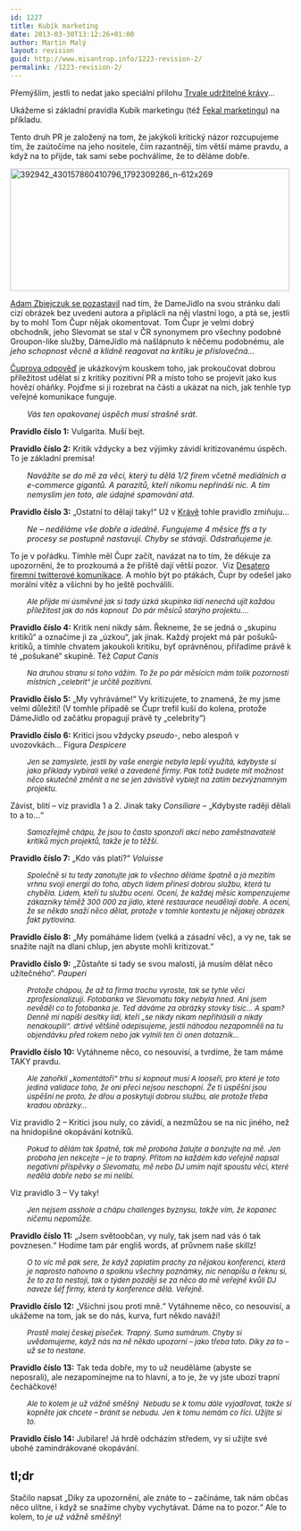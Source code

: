 ```yaml
---
id: 1227
title: Kubík marketing
date: 2013-03-30T13:12:26+01:00
author: Martin Malý
layout: revision
guid: http://www.misantrop.info/1223-revision-2/
permalink: /1223-revision-2/
---
```

Přemýšlím, jestli to nedat jako speciální přílohu [Trvale udržitelné krávy](http://www.misantrop.info/trvale-udrzitelna-krava/)&#8230;

<!--more-->

Ukážeme si základní pravidla Kubík marketingu (též [Fekal marketingu](http://www.tyinternety.cz/2013/03/20/clanek/fenomen-fekal-marketingu-zdenek-kubik/)) na příkladu.

Tento druh PR je založený na tom, že jakýkoli kritický názor rozcupujeme tím, že zaútočíme na jeho nositele, čím razantněji, tím větší máme pravdu, a když na to přijde, tak sami sebe pochválíme, že to děláme dobře.

[<img class="aligncenter size-medium wp-image-1224" alt="392942_430157860410796_1792309286_n-612x269" src="http://www.misantrop.info/wp-content/uploads/2013/03/392942_430157860410796_1792309286_n-612x269-500x219.jpg" width="500" height="219" srcset="https://www.misantrop.info/wp-content/uploads/2013/03/392942_430157860410796_1792309286_n-612x269-500x219.jpg 500w, https://www.misantrop.info/wp-content/uploads/2013/03/392942_430157860410796_1792309286_n-612x269-200x87.jpg 200w, https://www.misantrop.info/wp-content/uploads/2013/03/392942_430157860410796_1792309286_n-612x269.jpg 612w" sizes="(max-width: 500px) 100vw, 500px" />](http://www.misantrop.info/wp-content/uploads/2013/03/392942_430157860410796_1792309286_n-612x269.jpg)

[Adam Zbiejczuk se pozastavil](https://www.facebook.com/zbiejczuk/posts/150516411781562) nad tím, že DameJidlo na svou stránku dali cizí obrázek bez uvedení autora a připlácli na něj vlastní logo, a ptá se, jestli by to mohl Tom Čupr nějak okomentovat. Tom Čupr je velmi dobrý obchodník, jeho Slevomat se stal v ČR synonymem pro všechny podobné Groupon-like služby, DámeJídlo má našlápnuto k něčemu podobnému, ale _<ironie>jeho schopnost věcně a klidně reagovat na kritiku je příslovečná&#8230;</ironie>_

[Čuprova odpověď](https://www.facebook.com/zbiejczuk/posts/150516411781562?comment_id=315151&offset=0&total_comments=34) je ukázkovým kouskem toho, jak prokoučovat dobrou příležitost udělat si z kritiky pozitivní PR a místo toho se projevit jako kus hovězí oháňky. Pojďme si ji rozebrat na části a ukázat na nich, jak tenhle typ veřejné komunikace funguje.

<p style="padding-left: 30px;">
  <em>Vás ten opakovanej úspěch musí strašně srát.</em>
</p>

**Pravidlo číslo 1:** Vulgarita. Muší bejt.

**Pravidlo číslo 2:** Kritik vždycky a bez výjimky závidí kritizovanému úspěch. To je základní premisa!

<p style="padding-left: 30px;">
  <p style="padding-left: 30px;">
    <em>Navážíte se do mě za věci, který tu dělá 1/2 firem včetně mediálních a e-commerce gigantů. A parazitů, kteří nikomu nepřináší nic. A tím nemyslím jen toto, ale údajné spamování atd. </em>
  </p>
  
  <p>
    <strong>Pravidlo číslo 3:</strong> &#8222;Ostatní to dělají taky!&#8220; Už v <a href="http://www.misantrop.info/trvale-udrzitelna-krava/">Krávě</a> tohle pravidlo zmiňuju&#8230;
  </p>
  
  <p style="padding-left: 30px;">
    <em>Ne &#8211; neděláme vše dobře a ideálně. Fungujeme 4 měsíce ffs a ty procesy se postupně nastavují. Chyby se stávají. Odstraňujeme je.</em>
  </p>
  
  <p>
    To je v pořádku. Tímhle měl Čupr začít, navázat na to tím, že děkuje za upozornění, že to prozkoumá a že příště dají větší pozor.  Viz <a href="http://www.misantrop.info/desatero-firemni-twitterove-komunikace/">Desatero firemní twitterové komunikace</a>. A mohlo být po ptákách, Čupr by odešel jako morální vítěz a všichni by ho ještě pochválili.
  </p>
  
  <p style="padding-left: 30px;">
    <em style="font-size: 13px;">Ale přijde mi úsměvné jak si tady úzká skupinka lidí nenechá ujít každou příležitost jak do nás kopnout  Do pár měsíců starýho projektu&#8230;. </em>
  </p>
  
  <p>
    <strong>Pravidlo číslo 4:</strong> Kritik není nikdy sám. Řekneme, že se jedná o &#8222;skupinu kritiků&#8220; a označíme ji za &#8222;úzkou&#8220;, jak jinak. Každý projekt má pár pošuků-kritiků, a tímhle chvatem jakoukoli kritiku, byť oprávněnou, přiřadíme právě k té &#8222;pošukané&#8220; skupině. Též <i>Caput Canis</i>
  </p>
  
  <p style="padding-left: 30px;">
    <em style="font-size: 13px;">Na druhou stranu si toho vážím. To že po pár měsících mám tolik pozornosti místních &#8222;celebrit&#8220; je určitě pozitivní. </em>
  </p>
  
  <p>
    <strong>Pravidlo číslo 5:</strong> &#8222;My vyhráváme!&#8220; Vy kritizujete, to znamená, že my jsme velmi důležití! (V tomhle případě se Čupr trefil kuší do kolena, protože DámeJídlo od začátku propagují právě ty &#8222;celebrity&#8220;)
  </p>
  
  <p>
    <strong>Pravidlo číslo 6:</strong> Kritici jsou vždycky <em>pseudo-</em>, nebo alespoň v uvozovkách&#8230; Figura <em>Despicere</em>
  </p>
  
  <p style="padding-left: 30px;">
    <em style="font-size: 13px;">Jen se zamyslete, jestli by vaše energie nebyla lepší využítá, kdybyste si jako příklady vybírali velké a zavedené firmy. Pak totiž budete mít možnost něco skutečně změnit a ne se jen závistivě vyblejt na zatím bezvýznamným projektu. </em>
  </p>
  
  <p>
    Závist, blití &#8211; viz pravidla 1 a 2. Jinak taky <em>Consiliare</em> &#8211; &#8222;Kdybyste raději dělali to a to&#8230;&#8220;
  </p>
  
  <p style="padding-left: 30px;">
    <em style="font-size: 13px;">Samozřejmě chápu, že jsou to často sponzoři akcí nebo zaměstnavatelé kritiků mých projektů, takže je to těžší. </em>
  </p>
  
  <p>
    <strong>Pravidlo číslo 7:</strong> &#8222;Kdo vás platí?&#8220; <em>Voluisse</em>
  </p>
  
  <p style="padding-left: 30px;">
    <em style="font-size: 13px;">Společně si tu tedy zanotujte jak to všechno děláme špatně a já mezitím vrhnu svoji energii do toho, abych lidem přinesl dobrou službu, která tu chyběla. Lidem, kteří tu službu ocení. Ocení, že každej měsíc kompenzujeme zákazníky téměž 300 000 za jídlo, které restaurace neudělají dobře. A ocení, že se někdo snaží něco dělat, protože v tomhle kontextu je nějakej obrázek fakt pytlovina. </em>
  </p>
  
  <p>
    <strong>Pravidlo číslo 8:</strong> &#8222;My pomáháme lidem (velká a zásadní věc), a vy ne, tak se snažíte najít na dlani chlup, jen abyste mohli kritizovat.&#8220;
  </p>
  
  <p>
    <strong>Pravidlo číslo 9:</strong> &#8222;Zůstaňte si tady se svou malostí, já musím dělat něco užitečného&#8220;. <em>Pauperi</em>
  </p>
  
  <p style="padding-left: 30px;">
    <em style="font-size: 13px;">Protože chápou, že až ta firma trochu vyroste, tak se tyhle věci zprofesionalizují. Fotobanka ve Slevomatu taky nebyla hned. Ani jsem nevěděl co to fotobanka je. Teď dáváme za obrázky stovky tisíc&#8230; A spam? Denně mi napíší desítky lidí, kteří &#8222;se nikdy nikam nepřihlásili a nikdy nenakoupili&#8220;. drtivé většině odepisujeme, jestli náhodou nezapomněli na tu objendávku před rokem nebo jak vylnili ten či onen dotazník&#8230; </em>
  </p>
  
  <p>
    <strong>Pravidlo číslo 10:</strong> Vytáhneme něco, co nesouvisí, a tvrdíme, že tam máme TAKY pravdu.
  </p>
  
  <p style="padding-left: 30px;">
    <em style="font-size: 13px;">Ale zahořklí &#8222;komentátoři&#8220; trhu si kopnout musí A looseři, pro které je toto jediná validace toho, že oni přeci nejsou neschopní. Že ti úspěšní jsou úspěšní ne proto, že dřou a poskytují dobrou službu, ale protože třeba kradou obrázky&#8230;</em>
  </p>
  
  <p>
    Viz pravidlo 2 &#8211; Kritici jsou nuly, co závidí, a nezmůžou se na nic jiného, než na hnidopišné okopávání kotníků.
  </p>
  
  <p style="padding-left: 30px;">
    <em style="font-size: 13px;">Pokud to dělám tak špatně, tak mě proboha žalujte a bonzujte na mě. Jen proboha jen nekcejte &#8211; je to trapný. Přitom na každém kdo veřejně napsal negativní příspěvky o Slevomatu, mě nebo DJ umím najít spoustu věcí, které nedělá dobře nebo se mi nelíbí. </em>
  </p>
  
  <p>
    Viz pravidlo 3 &#8211; Vy taky!
  </p>
  
  <p style="padding-left: 30px;">
    <em style="font-size: 13px;">Jen nejsem asshole a chápu challenges byznysu, takže vím, že kopanec ničemu nepomůže. </em>
  </p>
  
  <p>
    <strong>Pravidlo číslo 11:</strong> &#8222;Jsem světoobčan, vy nuly, tak jsem nad vás ó tak povznesen.&#8220; Hodíme tam pár engliš words, ať průvnem naše skillz!
  </p>
  
  <p style="padding-left: 30px;">
    <em style="font-size: 13px;">O to víc mě pak sere, že když zaplatím prachy za nějakou konferenci, která je naprosto nahovno a spolknu všechny poznámky, nic nenapíšu a řeknu si, že to za to nestojí, tak o týden později se za něco do mě veřejně kvůli DJ naveze šéf firmy, která ty konference dělá. Veřejně. </em>
  </p>
  
  <p>
    <strong>Pravidlo číslo 12:</strong> &#8222;Všichni jsou proti mně.&#8220; Vytáhneme něco, co nesouvisí, a ukážeme na tom, jak se do nás, kurva, furt někdo naváží!
  </p>
  
  <p style="padding-left: 30px;">
    <em style="font-size: 13px;">Prostě malej českej píseček. Trapný. Suma sumárum. Chyby si uvědomujeme, když nás na ně někdo upozorní &#8211; jako třeba tato. Díky za to &#8211; už se to nestane.</em>
  </p>
  
  <p>
    <strong>Pravidlo číslo 13:</strong> Tak teda dobře, my to už neuděláme (abyste se neposrali), ale nezapomínejme na to hlavní, a to je, že vy jste ubozí trapní čecháčkové!
  </p>
  
  <p style="padding-left: 30px;">
    <em style="font-size: 13px;"> Ale to kolem je už vážně směšný  Nebudu se k tomu dále vyjadřovat, takže si kopněte jak chcete &#8211; bránit se nebudu. Jen k tomu nemám co říci. Užijte si to.</em>
  </p>
  
  <p>
    <strong>Pravidlo číslo 14:</strong> Jubilare! Já hrdě odcházím středem, vy si užijte své ubohé zamindrákované okopávání.
  </p>
  
  <h2>
    tl;dr
  </h2>
  
  <p>
    Stačilo napsat &#8222;Díky za upozornění, ale znáte to &#8211; začínáme, tak nám občas něco ulítne, i když se snažíme chyby vychytávat. Dáme na to pozor.&#8220; Ale to kolem, to <em>je už vážně směšný</em>!
  </p>